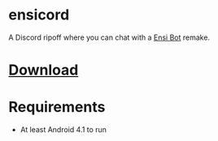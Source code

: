 # ensicord

A Discord ripoff where you can chat with a <a href="https://aliernfrog.glitch.me/ensibot">Ensi Bot</a> remake.

# <a href="https://github.com/aliernfrog/ensi-app/releases">Download</a>

# Requirements
- At least Android 4.1 to run
